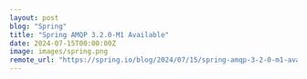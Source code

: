 ```yaml
---
layout: post
blog: "Spring"
title: "Spring AMQP 3.2.0-M1 Available"
date: 2024-07-15T00:00:00Z
image: images/spring.png
remote_url: "https://spring.io/blog/2024/07/15/spring-amqp-3-2-0-m1-available"
---
```


